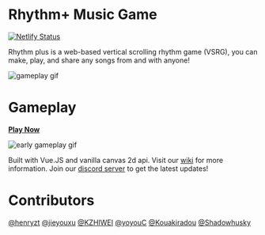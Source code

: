 # Rhythm+ Music Game

[![Netlify Status](https://api.netlify.com/api/v1/badges/5f8676be-76d6-48e7-849f-24c85a3a8970/deploy-status)](https://app.netlify.com/sites/rhythm-plus-staging/deploys)

Rhythm plus is a web-based vertical scrolling rhythm game (VSRG), you can make, play, and share any songs from and with anyone!

![gameplay gif](https://rhythm-plus.web.app/og.jpg)



# Gameplay

[**Play Now**](https://rhythm-plus.com/)

![early gameplay gif](gameplay.gif)

Built with Vue.JS and vanilla canvas 2d api. Visit our [wiki](https://wiki.rhythm-plus.com/) for more information. Join our [discord server](https://discord.com/invite/ZGhnKp4) to get the latest updates!


# Contributors

[@henryzt](https://github.com/henryzt)
[@jieyouxu](https://github.com/jieyouxu)
[@KZHIWEI](https://github.com/KZHIWEI)
[@yoyouC](https://github.com/yoyouC)
[@Kouakiradou](https://github.com/Kouakiradou)
[@Shadowhusky](https://github.com/Shadowhusky)
